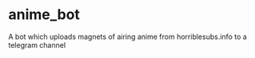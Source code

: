 # anime_bot
A bot which uploads magnets of airing anime from horriblesubs.info to a telegram channel
